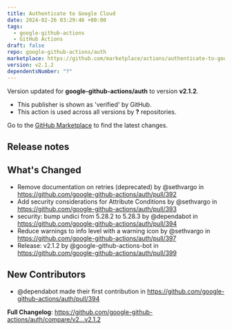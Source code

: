 ```yaml
---
title: Authenticate to Google Cloud
date: 2024-02-26 03:29:46 +00:00
tags:
  - google-github-actions
  - GitHub Actions
draft: false
repo: google-github-actions/auth
marketplace: https://github.com/marketplace/actions/authenticate-to-google-cloud
version: v2.1.2
dependentsNumber: "?"
---
```



Version updated for **google-github-actions/auth** to version **v2.1.2**.
- This publisher is shown as 'verified' by GitHub.
- This action is used across all versions by **?** repositories.

Go to the [GitHub Marketplace](https://github.com/marketplace/actions/authenticate-to-google-cloud) to find the latest changes.

## Release notes

## What's Changed
* Remove documentation on retries (deprecated) by @sethvargo in https://github.com/google-github-actions/auth/pull/392
* Add security considerations for Attribute Conditions by @sethvargo in https://github.com/google-github-actions/auth/pull/393
* security: bump undici from 5.28.2 to 5.28.3 by @dependabot in https://github.com/google-github-actions/auth/pull/394
* Reduce warnings to info level with a warning icon by @sethvargo in https://github.com/google-github-actions/auth/pull/397
* Release: v2.1.2 by @google-github-actions-bot in https://github.com/google-github-actions/auth/pull/399

## New Contributors
* @dependabot made their first contribution in https://github.com/google-github-actions/auth/pull/394

**Full Changelog**: https://github.com/google-github-actions/auth/compare/v2...v2.1.2
